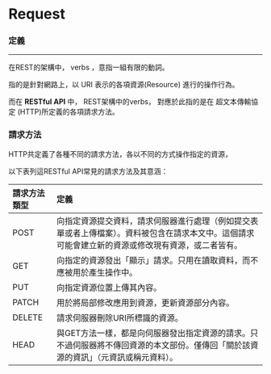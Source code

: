 # Request

### 定義

---

在REST的架構中， verbs ，意指一組有限的動詞。

指的是針對網路上，以 URI 表示的各項資源\(Resource\) 進行的操作行為。

而在 **RESTful API** 中， REST架構中的verbs， 對應於此指的是在 超文本傳輸協定 \(HTTP\)所定義的各項請求方法。



### 請求方法



HTTP共定義了各種不同的請求方法，各以不同的方式操作指定的資源，

以下表列這RESTful API常見的請求方法及其意涵：

| 請求方法類型 | 定義 |
| :--- | :--- |
| POST | 向指定資源提交資料，請求伺服器進行處理（例如提交表單或者上傳檔案）。資料被包含在請求本文中。這個請求可能會建立新的資源或修改現有資源，或二者皆有。 |
| GET | 向指定的資源發出「顯示」請求。只用在讀取資料，而不應被用於產生操作中。 |
| PUT | 向指定資源位置上傳其內容。 |
| PATCH | 用於將局部修改應用到資源，更新資源部分內容。 |
| DELETE | 請求伺服器刪除URI所標識的資源。 |
| HEAD | 與GET方法一樣，都是向伺服器發出指定資源的請求。只不過伺服器將不傳回資源的本文部份。僅傳回「關於該資源的資訊」（元資訊或稱元資料）。 |

